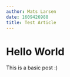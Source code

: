 ```yaml
---
author: Mats Larsen
date: 1609426988
title: Test Article
---
```


# Hello World

This is a basic post :)